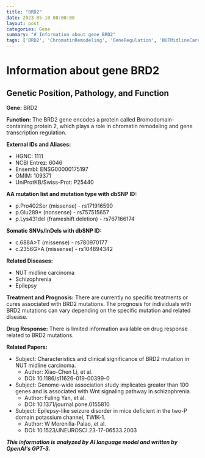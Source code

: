 ```yaml
---
title: "BRD2"
date: 2023-05-10 00:00:00
layout: post
categories: Gene
summary: "# Information about gene BRD2"
tags: ['BRD2', 'ChromatinRemodeling', 'GeneRegulation', 'NUTMidlineCarcinoma', 'Schizophrenia', 'Epilepsy', 'Mutation', 'DrugResponse']
---
```


# Information about gene BRD2

## Genetic Position, Pathology, and Function

**Gene:** BRD2 

**Function:** The BRD2 gene encodes a protein called Bromodomain-containing protein 2, which plays a role in chromatin remodeling and gene transcription regulation.

**External IDs and Aliases:**
- HGNC: 1111
- NCBI Entrez: 6046
- Ensembl: ENSG00000175197
- OMIM: 109371
- UniProtKB/Swiss-Prot: P25440

**AA mutation list and mutation type with dbSNP ID:**
- p.Pro402Ser (missense) - rs171916590
- p.Glu289* (nonsense) - rs757515657
- p.Lys431del (frameshift deletion) - rs767166174

**Somatic SNVs/InDels with dbSNP ID:**
- c.688A>T (missense) - rs780970177
- c.2356G>A (missense) - rs104894342

**Related Diseases:**
- NUT midline carcinoma
- Schizophrenia
- Epilepsy

**Treatment and Prognosis:**
There are currently no specific treatments or cures associated with BRD2 mutations. The prognosis for individuals with BRD2 mutations can vary depending on the specific mutation and related disease.

**Drug Response:**
There is limited information available on drug response related to BRD2 mutations.

**Related Papers:**
- Subject: Characteristics and clinical significance of BRD2 mutation in NUT midline carcinoma.
  - Author: Xiao-Chen Li, et al.
  - DOI: 10.1186/s11626-019-00399-0
- Subject: Genome-wide association study implicates greater than 100 genes and is associated with Wnt signaling pathway in schizophrenia.
  - Author: Fuling Yan, et al.
  - DOI: 10.1371/journal.pone.0155810
- Subject: Epilepsy-like seizure disorder in mice deficient in the two-P domain potassium channel, TWIK-1.
  - Author: W Morenilla-Palao, et al.
   - DOI: 10.1523/JNEUROSCI.23-17-06533.2003

**_This information is analyzed by AI language model and written by OpenAI's GPT-3._**